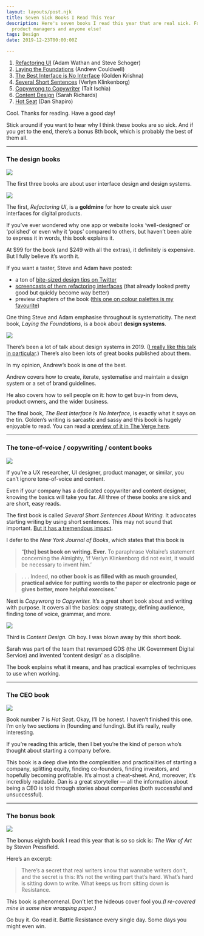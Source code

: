 ```yaml
---
layout: layouts/post.njk
title: Seven Sick Books I Read This Year
description: Here's seven books I read this year that are real sick. For UX designers,
  product managers and anyone else!
tags: Design
date: 2019-12-23T00:00:00Z

---
```

1. [Refactoring UI](https://refactoringui.com/book/) (Adam Wathan and Steve Schoger)
2. [Laying the Foundations](https://designsystemfoundations.com/) (Andrew Couldwell)
3. [The Best Interface is No Interface](http://www.nointerface.com/) (Golden Krishna)
4. [Several Short Sentences](https://www.penguinrandomhouse.com/books/93789/several-short-sentences-about-writing-by-verlyn-klinkenborg/) (Verlyn Klinkenborg)
5. [Copywrong to Copywriter](https://copygui.de/) (Tait Ischia)
6. [Content Design](https://contentdesign.london/book/) (Sarah Richards)
7. [Hot Seat](https://www.oreilly.com/library/view/hot-seat/9781449360801/) (Dan Shapiro)

Cool. Thanks for reading. Have a good day!

Stick around if you want to hear why I think these books are so sick. And if you get to the end, there’s a bonus 8th book, which is probably the best of them all.

***

### The design books

![](https://cdn-images-1.medium.com/max/2400/1*b9_1MJJ5K4PnhGEdaMo1Fw.jpeg)

The first three books are about user interface design and design systems.

![](https://cdn-images-1.medium.com/max/1200/1*mtm4QE4zj1x7oDJVL79NQA.png)

The first, _Refactoring UI_, is a **goldmine** for how to create sick user interfaces for digital products.

If you’ve ever wondered why one app or website looks ‘well-designed’ or ‘polished’ or even why it ‘pops’ compared to others, but haven’t been able to express it in words, this book explains it.

At $99 for the book (and $249 with all the extras), it definitely is expensive. But I fully believe it’s worth it.

If you want a taster, Steve and Adam have posted:

* a ton of [bite-sized design tips on Twitter](https://twitter.com/i/events/994601867987619840)
* [screencasts of them refactoring interfaces](https://www.youtube.com/channel/UCxqiDtkXtOCNJdckODHk9YA/videos) (that already looked pretty good but quickly become way better)
* preview chapters of the book ([this one on colour palettes is my favourite](https://refactoringui.com/previews/building-your-color-palette/))

One thing Steve and Adam emphasise throughout is systematicity. The next book, _Laying the Foundations_, is a book about **design systems**.

![](https://cdn-images-1.medium.com/max/1200/1*mJa4SKC6f9FAbb3lI-_AUg.png)

There’s been a lot of talk about design systems in 2019. ([I really like this talk in particular](https://noti.st/braposo/KRU2ob/the-human-side-of-a-design-system#sOoLN1i).) There’s also been lots of great books published about them.

In my opinion, Andrew’s book is one of the best.

Andrew covers how to create, iterate, systematise and maintain a design system or a set of brand guidelines.

He also covers how to sell people on it: how to get buy-in from devs, product owners, and the wider business.

The final book, _The Best Interface Is No Interface_, is exactly what it says on the tin. Golden’s writing is sarcastic and sassy and this book is hugely enjoyable to read. You can read a [preview of it in The Verge here](https://www.theverge.com/2015/3/17/8103593/golden-krishna-best-interface-is-no-interface-excerpt).

***

### The tone-of-voice / copywriting / content books

![](https://cdn-images-1.medium.com/max/2400/1*RrWhv7JEBhVBBxzyn2OgqQ.jpeg)

If you’re a UX researcher, UI designer, product manager, or similar, you can’t ignore tone-of-voice and content.

Even if your company has a dedicated copywriter and content designer, knowing the basics will take you far. All three of these books are siick and are short, easy reads.

The first book is called _Several Short Sentences About Writing._ It advocates starting writing by using short sentences. This may not sound that important. [But it has a tremendous impact](https://www.goodreads.com/quotes/373814-this-sentence-has-five-words-here-are-five-more-words).

I defer to the _New York Journal of Books_, which states that this book is

> “**\[the\] best book on writing. Ever.** To paraphrase Voltaire’s statement concerning the Almighty, ‘if Verlyn Klinkenborg did not exist, it would be necessary to invent him.’

> . . . Indeed, **no other book is as filled with as much grounded, practical advice for putting words to the paper or electronic page or gives better, more helpful exercises**.”

Next is _Copywrong to Copywriter._ It’s a great short book about and writing with purpose. It covers all the basics: copy strategy, defining audience, finding tone of voice, grammar, and more.

![](https://cdn-images-1.medium.com/max/1200/1*hWI3rBHM4zBOHEEFm_yBYg.png)

Third is _Content Design._ Oh boy. I was blown away by this short book.

Sarah was part of the team that revamped GDS (the UK Government Digital Service) and invented ‘content design’ as a discipline.

The book explains what it means, and has practical examples of techniques to use when working.

***

### The CEO book

![](https://cdn-images-1.medium.com/max/2400/1*H7JnkKtNtbyh3uc9vp1szg.jpeg)

Book number 7 is _Hot Seat_. Okay, I’ll be honest. I haven’t finished this one. I’m only two sections in (founding and funding). But it’s really, really interesting.

If you’re reading this article, then I bet you’re the kind of person who’s thought about starting a company before.

This book is a deep dive into the complexities and practicalities of starting a company, splitting equity, finding co-founders, finding investors, and hopefully becoming profitable. It’s almost a cheat-sheet. And, moreover, it’s incredibly readable. Dan is a great storyteller — all the information about being a CEO is told through stories about companies (both successful and unsuccessful).

***

### The bonus book

![](https://cdn-images-1.medium.com/max/2400/1*ECC4hL45Dl9oPZU-9kbGTQ.jpeg)

The bonus eighth book I read this year that is so so sick is: _The War of Art_ by Steven Pressfield.

Here’s an excerpt:

> There’s a secret that real writers know that wannabe writers don’t, and the secret is this: It’s not the writing part that’s hard. What’s hard is sitting down to write. What keeps us from sitting down is Resistance.

This book is phenomenal. Don’t let the hideous cover fool you._(I re-covered mine in some nice wrapping paper.)_

Go buy it. Go read it. Battle Resistance every single day. Some days you might even win.